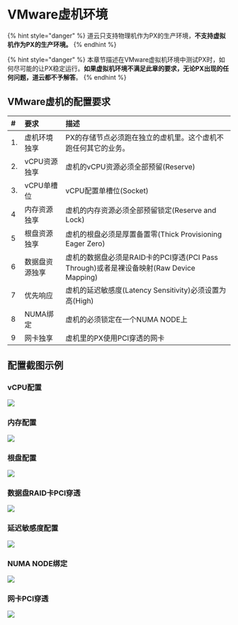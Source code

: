 # VMware虚机环境

{% hint style="danger" %}
道云只支持物理机作为PX的生产环境，**不支持虚拟机作为PX的生产环境。**
{% endhint %}

{% hint style="danger" %}
本章节描述在VMware虚拟机环境中测试PX时，如何尽可能的让PX稳定运行。**如果虚拟机环境不满足此章的要求，无论PX出现的任何问题，道云都不予解答**。
{% endhint %}

## VMware虚机的配置要求

| \# | 要求 | 描述 |
| :--- | :--- | :--- |
| 1. | 虚机环境独享 | PX的存储节点必须跑在独立的虚机里。这个虚机不跑任何其它的业务。 |
| 2.  | vCPU资源独享 | 虚机的vCPU资源必须全部预留\(Reserve\) |
| 3. | vCPU单槽位 | vCPU配置单槽位\(Socket\) |
| 4 | 内存资源独享 | 虚机的内存资源必须全部预留锁定\(Reserve and Lock\) |
| 5 | 根盘资源独享 | 虚机的根盘必须是厚置备置零\(Thick Provisioning Eager Zero\) |
| 6 | 数据盘资源独享 | 虚机的数据盘必须是RAID卡的PCI穿透\(PCI Pass Through\)或者是裸设备映射\(Raw Device Mapping\) |
| 7 | 优先响应 | 虚机的延迟敏感度\(Latency Sensitivity\)必须设置为高\(High\) |
| 8 | NUMA绑定 | 虚机的必须锁定在一个NUMA NODE上 |
| 9 | 网卡独享 | 虚机里的PX使用PCI穿透的网卡 |

## 配置截图示例

### vCPU配置

![](../../.gitbook/assets/image%20%289%29.png)

### 内存配置

![](../../.gitbook/assets/image%20%2810%29.png)

### 根盘配置

![](../../.gitbook/assets/image%20%284%29.png)

### 数据盘RAID卡PCI穿透

![](../../.gitbook/assets/image%20%287%29.png)

### 延迟敏感度配置

![](../../.gitbook/assets/image%20%288%29.png)

### NUMA NODE绑定

![](../../.gitbook/assets/image.png)

### 网卡PCI穿透

![](../../.gitbook/assets/image%20%283%29.png)



